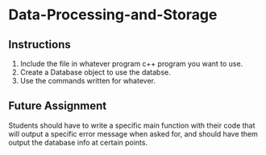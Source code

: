 # Data-Processing-and-Storage
## Instructions
1. Include the file in whatever program c++ program you want to use.
2. Create a Database object to use the databse.
3. Use the commands written for whatever.

## Future Assignment
Students should have to write a specific main function with their code that will output a specific error message when asked for, and should have them output the database info at certain points.